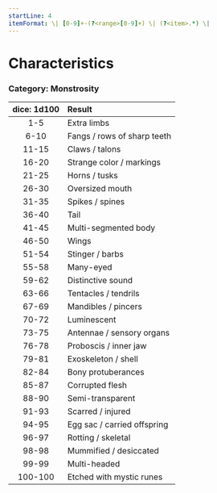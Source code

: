 ```yaml
---
startLine: 4
itemFormat: \| [0-9]+-(?<range>[0-9]+) \| (?<item>.*) \|
---
```

# Characteristics
### Category: Monstrosity

| dice: 1d100 | Result |
|:----:|:-------|
| 1-5 | Extra limbs |
| 6-10 | Fangs / rows of sharp teeth |
| 11-15 | Claws / talons |
| 16-20 | Strange color / markings |
| 21-25 | Horns / tusks |
| 26-30 | Oversized mouth |
| 31-35 | Spikes / spines |
| 36-40 | Tail |
| 41-45 | Multi-segmented body |
| 46-50 | Wings |
| 51-54 | Stinger / barbs |
| 55-58 | Many-eyed |
| 59-62 | Distinctive sound |
| 63-66 | Tentacles / tendrils |
| 67-69 | Mandibles / pincers |
| 70-72 | Luminescent |
| 73-75 | Antennae / sensory organs |
| 76-78 | Proboscis / inner jaw |
| 79-81 | Exoskeleton / shell |
| 82-84 | Bony protuberances |
| 85-87 | Corrupted flesh |
| 88-90 | Semi-transparent |
| 91-93 | Scarred / injured |
| 94-95 | Egg sac / carried offspring |
| 96-97 | Rotting / skeletal |
| 98-98 | Mummified / desiccated |
| 99-99 | Multi-headed |
| 100-100 | Etched with mystic runes |

